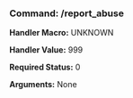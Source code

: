 ### Command: /report_abuse

**Handler Macro:** UNKNOWN

**Handler Value:** 999

**Required Status:** 0

**Arguments:**
None
